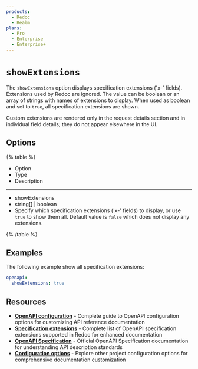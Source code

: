 ```yaml
---
products:
  - Redoc
  - Realm
plans:
  - Pro
  - Enterprise
  - Enterprise+
---
```

# `showExtensions`

The `showExtensions` option displays specification extensions ('x-' fields).
Extensions used by Redoc are ignored.
The value can be boolean or an array of strings with names of extensions to display.
When used as boolean and set to `true`, all specification extensions are shown.

Custom extensions are rendered only in the request details section and in individual field details; they do not appear elsewhere in the UI.

## Options

{% table %}

- Option
- Type
- Description

---

- showExtensions
- string[] | boolean
- Specify which specification extensions ('x-' fields) to display, or use `true` to show them all.
  Default value is `false` which does not display any extensions.

{% /table %}

## Examples

The following example show all specification extensions:

```yaml {% title="redocly.yaml" %}
openapi:
  showExtensions: true
```

## Resources

- **[OpenAPI configuration](./index.md)** - Complete guide to OpenAPI configuration options for customizing API reference documentation
- **[Specification extensions](../../content/api-docs/openapi-extensions/index.md)** - Complete list of OpenAPI specification extensions supported in Redoc for enhanced documentation
- **[OpenAPI Specification](https://spec.openapis.org/oas/latest.html)** - Official OpenAPI Specification documentation for understanding API description standards
- **[Configuration options](../index.md)** - Explore other project configuration options for comprehensive documentation customization

